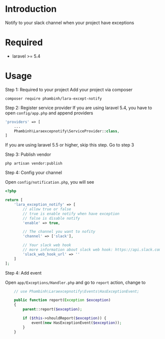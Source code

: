 # Introduction
Notify to your slack channel when your project have exceptions

# Required
* laravel >= 5.4

# Usage
Step 1: Required to your project
Add your project via composer

`composer require phambinh/lara-except-notify`

Step 2: Register service provider
If you are using laravel 5.4, you have to open `config/app.php` and append providers

```php
'providers' => [
    ...
    Phambinh\Laraexcepnotify\ServiceProvider::class,
]
```

If you are using laravel 5.5 or higher, skip this step. Go to step 3

Step 3: Publish vendor

`php artisan vendor:publish`

Step 4: Config your channel

Open `config/notification.php`, you will see

```php
<?php

return [
    'lara_exception_notify' => [
        // allow true or false
        // true is enable notify when have exception
        // false is disable notify
        'enable' => true,

        // The channel you want to nofity
        'channel' => ['slack'],

        // Your slack web hook
        // more information about slack web hook: https://api.slack.com/incoming-webhooks
        'slack_web_hook_url' => ''
    ]
];
```

Step 4: Add event

Open `app/Exceptions/Handler.php` and go to `report` action, change to

```php
    // use Phambinh\Laraexcepnotify\Events\HasExceptionEvent;

    public function report(Exception $exception)
    {
        parent::report($exception);

        if ($this->shouldReport($exception)) {
            event(new HasExceptionEvent($exception));
        }
    }
```
